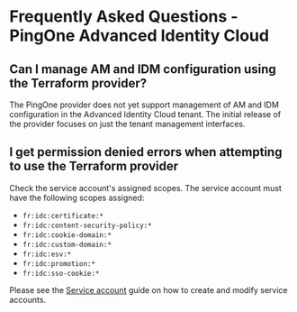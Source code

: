 # Frequently Asked Questions - PingOne Advanced Identity Cloud

## Can I manage AM and IDM configuration using the Terraform provider?

The PingOne provider does not yet support management of AM and IDM configuration in the Advanced Identity Cloud tenant.  The initial release of the provider focuses on just the tenant management interfaces.

## I get permission denied errors when attempting to use the Terraform provider

Check the service account's assigned scopes. The service account must have the following scopes assigned:

- `fr:idc:certificate:*`
- `fr:idc:content-security-policy:*`
- `fr:idc:cookie-domain:*`
- `fr:idc:custom-domain:*`
- `fr:idc:esv:*`
- `fr:idc:promotion:*`
- `fr:idc:sso-cookie:*` 

Please see the [Service account](https://docs.pingidentity.com/pingoneaic//latest/tenants/service-accounts.html) guide on how to create and modify service accounts.
